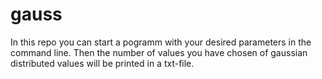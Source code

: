 # gauss
In this repo you can start a pogramm with your desired parameters in the command line. Then the number of values you have chosen of gaussian distributed values will be printed in a txt-file.
